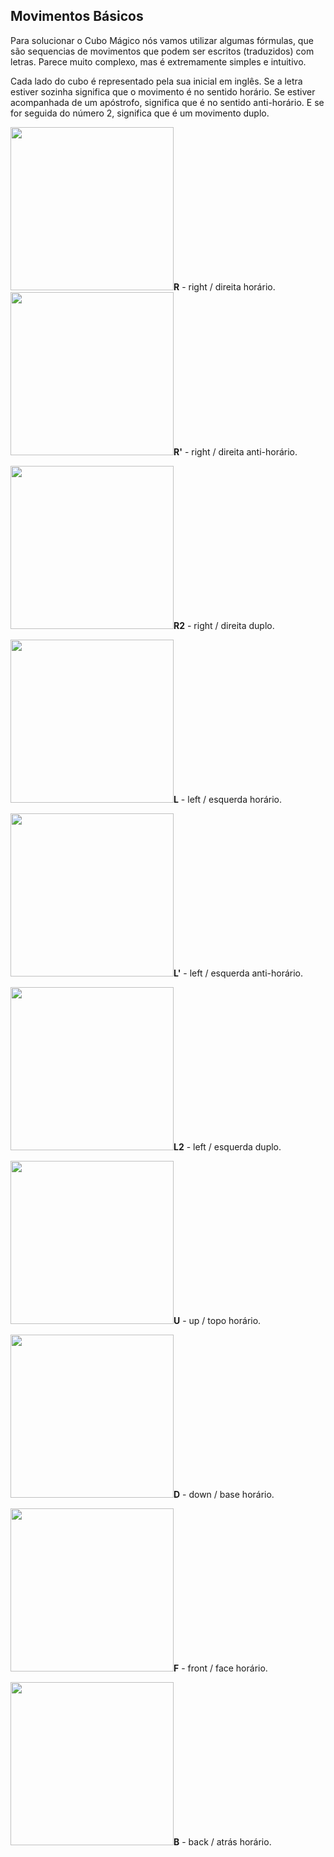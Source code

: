## Movimentos Básicos

Para solucionar o Cubo Mágico nós vamos utilizar algumas fórmulas, que são sequencias de movimentos que podem ser escritos (traduzidos) com letras. Parece muito complexo, mas é extremamente simples e intuitivo.

Cada lado do cubo é representado pela sua inicial em inglês. Se a letra estiver sozinha significa que o movimento é no sentido horário. Se estiver acompanhada de um apóstrofo, significa que é no sentido anti-horário. E se for seguida do número 2, significa que é um movimento duplo.

<p></p><p></p><p></p><p></p><div class="col-md-4"><img src="//i0.wp.com/cubovelocidade.com.br/wp-content/uploads/2020/05/movimento-cubo-magico-rh-2.png" alt="" width="261" height="261" class="alignleft size-full wp-image-3703"><strong>R</strong> - right / direita horário.</div><div class="col-md-4"><img src="//i0.wp.com/cubovelocidade.com.br/wp-content/uploads/2020/05/movimento-cubo-magico-ra-2.png" alt="" width="261" height="261" class="alignleft size-full wp-image-3701"><strong>R'</strong> - right / direita anti-horário.</div><p></p><p></p><div class="col-md-4"><img src="//i0.wp.com/cubovelocidade.com.br/wp-content/uploads/2020/05/movimento-cubo-magico-rd-2.png" alt="" width="261" height="261" class="alignleft size-full wp-image-3702"><strong>R2</strong> - right / direita duplo.</div><p></p><p></p><div class="col-md-4"><img src="//i0.wp.com/cubovelocidade.com.br/wp-content/uploads/2020/05/movimento-cubo-magico-lh-2.png" alt="" width="261" height="261" class="alignleft size-full wp-image-3700"><strong>L</strong> - left / esquerda horário.</div><p></p><p></p><div class="col-md-4"><img src="//i0.wp.com/cubovelocidade.com.br/wp-content/uploads/2020/05/movimento-cubo-magico-la-2.png" alt="" width="261" height="261" class="alignleft size-full wp-image-3698"><strong>L'</strong> - left / esquerda anti-horário.</div><p></p><p></p><div class="col-md-4"><img src="//i0.wp.com/cubovelocidade.com.br/wp-content/uploads/2020/05/movimento-cubo-magico-ld-2.png" alt="" width="261" height="261" class="alignleft size-full wp-image-3699"><strong>L2</strong> - left / esquerda duplo.</div><p></p><p></p><div class="col-md-3"><img src="//i0.wp.com/cubovelocidade.com.br/wp-content/uploads/2020/05/movimento-cubo-magico-uh-2.png" alt="" width="261" height="261" class="alignleft size-full wp-image-3704"><strong>U</strong> - up / topo horário.</div><p></p><p></p><div class="col-md-3"><img src="//i0.wp.com/cubovelocidade.com.br/wp-content/uploads/2020/05/movimento-cubo-magico-dh.png" alt="" width="261" height="261" class="alignleft size-full wp-image-3696"><strong>D</strong> - down / base horário.</div><p></p><p></p><div class="col-md-3"><img src="//i0.wp.com/cubovelocidade.com.br/wp-content/uploads/2020/05/movimento-cubo-magico-fh-2.png" alt="" width="261" height="261" class="alignleft size-full wp-image-3697"><strong>F</strong> - front / face horário.</div><p></p><p></p><div class="col-md-3"><img src="//i0.wp.com/cubovelocidade.com.br/wp-content/uploads/2020/05/movimento-cubo-magico-bh-2.png" alt="" width="261" height="261" class="alignleft size-full wp-image-3695"><strong>B</strong> - back / atrás horário.</div><p></p><p></p>